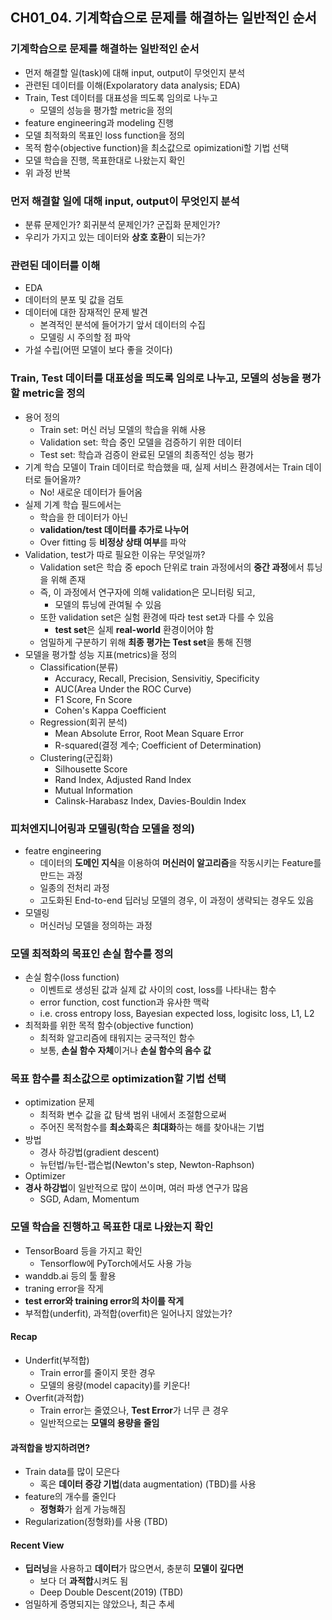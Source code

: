 ## CH01_04. 기계학습으로 문제를 해결하는 일반적인 순서

### 기계학습으로 문제를 해결하는 일반적인 순서
- 먼저 해결할 일(task)에 대해 input, output이 무엇인지 분석
- 관련된 데이터를 이해(Expolaratory data analysis; EDA)
- Train, Test 데이터를 대표성을 띄도록 임의로 나누고
  - 모델의 성능을 평가할 metric을 정의
- feature engineering과 modeling 진행
- 모델 최적화의 목표인 loss function을 정의
- 목적 함수(objective function)을 최소값으로 opimizationi할 기법 선택
- 모델 학습을 진행, 목표한대로 나왔는지 확인
- 위 과정 반복

### 먼저 해결할 일에 대해 input, output이 무엇인지 분석
- 분류 문제인가? 회귀분석 문제인가? 군집화 문제인가?
- 우리가 가지고 있는 데이터와 **상호 호환**이 되는가?

### 관련된 데이터를 이해
- EDA
- 데이터의 분포 및 값을 검토
- 데이터에 대한 잠재적인 문제 발견
  - 본격적인 분석에 들어가기 앞서 데이터의 수집
  - 모델링 시 주의할 점 파악
- 가설 수립(어떤 모델이 보다 좋을 것이다)

### Train, Test 데이터를 대표성을 띄도록 임의로 나누고, 모델의 성능을 평가할 metric을 정의
- 용어 정의
  - Train set: 머신 러닝 모델의 학습을 위해 사용
  - Validation set: 학습 중인 모델을 검증하기 위한 데이터
  - Test set: 학습과 검증이 완료된 모델의 최종적인 성능 평가
- 기계 학습 모델이 Train 데이터로 학습했을 때, 실제 서비스 환경에서는 Train 데이터로 들어올까?
  - No! 새로운 데이터가 들어옴
- 실제 기계 학습 필드에서는
  - 학습을 한 데이터가 아닌
  - **validation/test 데이터를 추가로 나누어**
  - Over fitting 등 **비정상 상태 여부**를 파악
- Validation, test가 따로 필요한 이유는 무엇일까?
  - Validation set은 학습 중 epoch 단위로 train 과정에서의 **중간 과정**에서 튜닝을 위해 존재
  - 즉, 이 과정에서 연구자에 의해 validation은 모니터링 되고,
    - 모델의 튜닝에 관여될 수 있음
  - 또한 validation set은 실험 환경에 따라 test set과 다를 수 있음
    - **test set**은 실제 **real-world** 환경이어야 함
  - 엄밀하게 구분하기 위해 **최종 평가는 Test set**을 통해 진행
- 모델을 평가할 성능 지표(metrics)을 정의
  - Classification(분류)
    - Accuracy, Recall, Precision, Sensivitiy, Specificity
    - AUC(Area Under the ROC Curve)
    - F1 Score, Fn Score
    - Cohen's Kappa Coefficient
  - Regression(회귀 분석)
    - Mean Absolute Error, Root Mean Square Error
    - R-squared(결정 계수; Coefficient of Determination)
  - Clustering(군집화)
    - Silhousette Score
    - Rand Index, Adjusted Rand Index
    - Mutual Information
    - Calinsk-Harabasz Index, Davies-Bouldin Index

### 피처엔지니어링과 모델링(학습 모델을 정의)
- featre engineering
  - 데이터의 **도메인 지식**을 이용하여 **머신러이 알고리즘**을 작동시키는 Feature를 만드는 과정
  - 일종의 전처리 과정
  - 고도화된 End-to-end 딥러닝 모델의 경우, 이 과정이 생략되는 경우도 있음
- 모델링
  - 머신러닝 모델을 정의하는 과정

### 모델 최적화의 목표인 손실 함수를 정의
- 손실 함수(loss function)
  - 이벤트로 생성된 값과 실제 값 사이의 cost, loss를 나타내는 함수
  - error function, cost function과 유사한 맥락
  - i.e. cross entropy loss, Bayesian expected loss, logisitc loss, L1, L2
- 최적화를 위한 목적 함수(objective function)
  - 최적화 알고리즘에 태워지는 궁극적인 함수
  - 보통, **손실 함수 자체**이거나 **손실 함수의 음수 값**

### 목표 함수를 최소값으로 optimization할 기법 선택
- optimization 문제
  - 최적화 변수 값을 값 탐색 범위 내에서 조절함으로써
  - 주어진 목적함수를 **최소화**혹은 **최대화**하는 해를 찾아내는 기법
- 방법
  - 경사 하강법(gradient descent)
  - 뉴턴법/뉴턴-랩슨법(Newton's step, Newton-Raphson)
- Optimizer
- **경사 하강법**이 일반적으로 많이 쓰이며, 여러 파생 연구가 많음
  - SGD, Adam, Momentum

### 모델 학습을 진행하고 목표한 대로 나왔는지 확인
- TensorBoard 등을 가지고 확인
  - Tensorflow에 PyTorch에서도 사용 가능
- wanddb.ai 등의 툴 활용
- traning error을 작게
- **test error와 training error의 차이를 작게**
- 부적합(underfit), 과적합(overfit)은 일어나지 않았는가?

#### Recap
- Underfit(부적합)
  - Train error를 줄이지 못한 경우
  - 모델의 용량(model capacity)를 키운다!
- Overfit(과적합)
  - Train error는 줄였으나, **Test Error**가 너무 큰 경우
  - 일반적으로는 **모델의 용량을 줄임**

#### 과적합을 방지하려면?
- Train data를 많이 모은다
  - 혹은 **데이터 증강 기법**(data augmentation) (TBD)를 사용
- feature의 개수를 줄인다
  - **정형화**가 쉽게 가능해짐
- Regularization(정형화)를 사용 (TBD)

#### Recent View
- **딥러닝**을 사용하고 **데이터**가 많으면서, 충분히 **모델이 깊다면**
  - 보다 더 **과적합**시켜도 됨
  - Deep Double Descent(2019) (TBD)
- 엄밀하게 증명되지는 않았으나, 최근 추세
